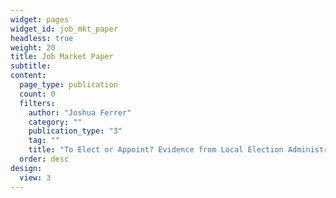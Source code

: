 ```yaml
---
widget: pages
widget_id: job_mkt_paper
headless: true
weight: 20
title: Job Market Paper
subtitle: 
content:
  page_type: publication
  count: 0
  filters:
    author: "Joshua Ferrer"
    category: ""
    publication_type: "3"
    tag: ""
    title: "To Elect or Appoint? Evidence from Local Election Administration."
  order: desc
design:
  view: 3
---
```

